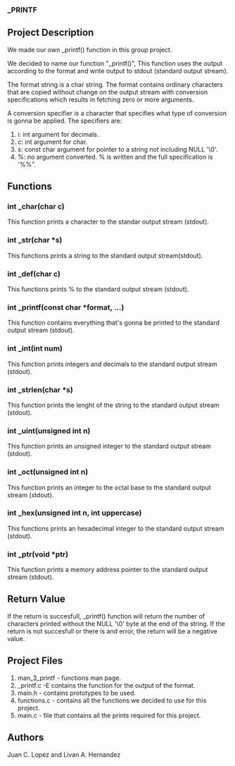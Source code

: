 ### _PRINTF

## Project Description

We made our own _printf() function in this group project.

We decided to name our function "_printf()", This function uses the output according to the format and write output to stdout (standard output stream).

The format string is a char string. The format contains ordinary characters that are copied without change on the output stream with conversion specifications which results in fetching zero or more arguments.

A conversion specifier is a character that specifies what type of conversion is gonna be applied. The specifiers are:
1. i: int argument for decimals.
2. c: int argument for char.
3. s: const char argument for pointer to a string not including NULL '\0'.
4. %: no argument converted. % is written and the full specification is '%%".

## Functions
### int _char(char c)
This function prints a character to the standar output stream (stdout).

### int _str(char *s)
This functions prints a string to the standard output stream(stdout).

### int _def(char c)
This functions prints % to the standard output stream (stdout).

### int _printf(const char *format, ...)
This function contains everything that's gonna be printed to the standard output stream (stdout).

### int _int(int num)
This function prints integers and decimals to the standard output stream (stdout).

### int _strlen(char *s)
This function prints the lenght of the string to the standard output stream (stdout).

### int _uint(unsigned int n)
This function prints an unsigned integer to the standard output stream (stdout).

### int _oct(unsigned int n)
This function prints an integer to the octal base to the standard output stream (stdout).

### int _hex(unsigned int n, int uppercase)
This functions prints an hexadecimal integer to the standard output stream (stdout).

### int _ptr(void *ptr)
This function prints a memory address pointer to the standard output stream (stdout).

## Return Value
If the return is succesfull, _printf() function will return the number of characters printed without the NULL '\0' byte at the end of tha string. If the return is not succesfull or there is and error, the return will be a negative value.

## Project Files
1. man_3_printf - functions man page.
2. _printf.c -E contains the function for the output of the format.
3. main.h - contains prototypes to be used.
4. functions.c - contains all the functions we decided to use for this project.
5. main.c - file that contains all the prints required for this project.

## Authors
Juan C. Lopez and Livan A. Hernandez
